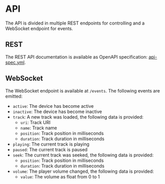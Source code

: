 # API

The API is divided in multiple REST endpoints for controlling and a WebSocket endpoint for events.

## REST

The REST API documentation is available as OpenAPI specification: [api-spec.yml](api-spec.yml).

## WebSocket

The WebSocket endpoint is available at `/events`.
The following events are emitted:

- `active`: The device has become active
- `inactive`: The device has become inactive
- `track`: A new track was loaded, the following data is provided:
  - `uri`: Track URI
  - `name`: Track name
  - `position`: Track position in milliseconds
  - `duration`: Track duration in milliseconds
- `playing`: The current track is playing
- `paused`: The current track is paused
- `seek`: The current track was seeked, the following data is provided:
  - `position`: Track position in milliseconds
  - `duration`: Track duration in milliseconds
- `volume`: The player volume changed, the following data is provided:
  - `value`: The volume as float from 0 to 1
